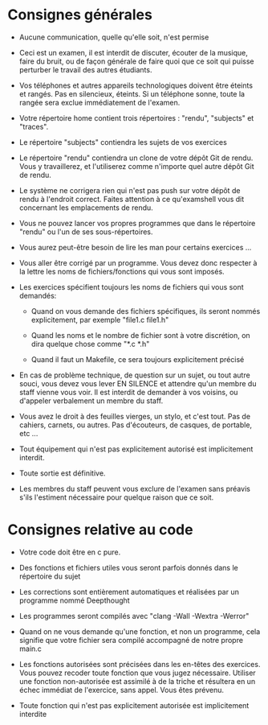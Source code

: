 # Consignes générales

* Aucune communication, quelle qu'elle soit, n'est permise

* Ceci est un examen, il est interdit de discuter, écouter de la musique, faire du bruit, ou de façon générale de faire quoi que ce soit qui puisse perturber le travail des autres étudiants.

* Vos téléphones et autres appareils technologiques doivent être éteints et rangés. Pas en silencieux, éteints. Si un téléphone sonne, toute la rangée sera exclue immédiatement de l'examen.

* Votre répertoire home contient trois répertoires : "rendu", "subjects" et "traces".

* Le répertoire "subjects" contiendra les sujets de vos exercices

* Le répertoire "rendu" contiendra un clone de votre dépôt Git de rendu. Vous y travaillerez, et l'utiliserez comme n'importe quel autre dépôt Git de rendu.

* Le système ne corrigera rien qui n'est pas push sur votre dépôt de rendu à l'endroit correct. Faites attention à ce qu'examshell vous dit concernant les emplacements de rendu.

* Vous ne pouvez lancer vos propres programmes que dans le répertoire "rendu" ou l'un de ses sous-répertoires.

* Vous aurez peut-être besoin de lire les man pour certains exercices ...

* Vous aller être corrigé par un programme. Vous devez donc respecter à la lettre les noms de fichiers/fonctions qui vous sont imposés.

* Les exercices spécifient toujours les noms de fichiers qui vous sont demandés:

  * Quand on vous demande des fichiers spécifiques, ils seront nommés explicitement, par exemple "file1.c file1.h"

  * Quand les noms et le nombre de fichier sont à votre discrétion, on dira quelque chose comme "*.c *.h"

  * Quand il faut un Makefile, ce sera toujours explicitement précisé

* En cas de problème technique, de question sur un sujet, ou tout autre souci, vous devez vous lever EN SILENCE et attendre qu'un membre du staff vienne vous voir. Il est interdit de demander à vos voisins, ou d'appeler verbalement un membre du staff.

* Vous avez le droit à des feuilles vierges, un stylo, et c'est tout. Pas de cahiers, carnets, ou autres. Pas d'écouteurs, de casques, de portable, etc ...

* Tout équipement qui n'est pas explicitement autorisé est implicitement interdit.

* Toute sortie est définitive.

* Les membres du staff peuvent vous exclure de l'examen sans préavis s'ils l'estiment nécessaire pour quelque raison que ce soit.


# Consignes relative au code

* Votre code doit être en c pure.

* Des fonctions et fichiers utiles vous seront parfois donnés dans le répertoire du sujet

* Les corrections sont entièrement automatiques et réalisées par un programme nommé Deepthought

* Les programmes seront compilés avec "clang -Wall -Wextra -Werror"

* Quand on ne vous demande qu'une fonction, et non un programme, cela signifie que votre fichier sera compilé accompagné de notre propre main.c

* Les fonctions autorisées sont précisées dans les en-têtes des exercices. Vous pouvez recoder toute fonction que vous jugez nécessaire. Utiliser une fonction non-autorisée est assimilé à de la triche et résultera en un échec immédiat de l'exercice, sans appel. Vous êtes prévenu.

* Toute fonction qui n'est pas explicitement autorisée est implicitement interdite
